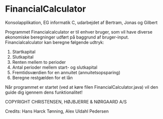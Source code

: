 # FinancialCalculator
 Konsolapplikation, EG informatik C, udarbejdet af Bertram, Jonas og Gilbert

Programmet Financialcalculator er til enhver bruger, som vil have diverse økonomiske beregninger udført på baggrund af bruger-input.
Financialcalculator kan beregne følgende udtryk:

1. Startkapital
2. Slutkapital
3. Renten mellem to perioder
4. Antal perioder mellem start- og slutkapital
5. Fremtidsværdien for en annuitet (annuitetsopsparing)
6. Beregne restgælden for et lån

Når programmet er startet (ved at køre filen FinancialCalculator.java) vil den guide dig igennem dens funktionalitet!

COPYRIGHT
CHRISTENSEN, HØJBJERRE & NØRGAARD A/S

Credits: Hans Harck Tønning, Alex Uldahl Pedersen